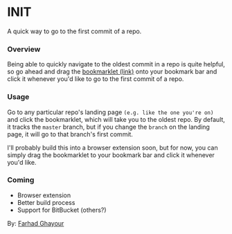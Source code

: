 INIT
====

A quick way to go to the first commit of a repo.

### Overview

Being able to quickly navigate to the oldest commit in a repo is quite helpful, so go ahead and drag the <a href="http://farhadg.github.io/init/landing/" target="_blank">bookmarklet (link)</a> onto your bookmark bar and click it whenever you'd like to go to the first commit of a repo.

### Usage

Go to any particular repo's landing page `(e.g. like the one you're on)` and click the bookmarklet, which will take you to the oldest repo. By default, it tracks the `master` branch, but if you change the `branch` on the landing page, it will go to that branch's first commit.

I'll probably build this into a browser extension soon, but for now, you can simply drag the bookmarklet to your bookmark bar and click it whenever you'd like.

### Coming

- Browser extension
- Better build process
- Support for BitBucket (others?)

By: <a href="https://github.com/farhadg" target="_blank">Farhad Ghayour</a>
